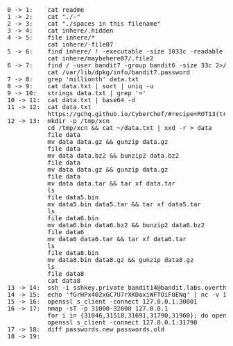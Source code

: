 <pre>
0 -> 1:    cat readme
1 -> 2:    cat "./-"
2 -> 3:    cat "./spaces in this filename"
3 -> 4:    cat inhere/.hidden
4 -> 5:    file inhere/*
           cat inhere/-file07
5 -> 6:    find inhere/ ! -executable -size 1033c -readable
           cat inhere/maybehere07/.file2
6 -> 7:    find / -user bandit7 -group bandit6 -size 33c 2>/dev/null
           cat /var/lib/dpkg/info/bandit7.password
7 -> 8:    grep 'millionth' data.txt
8 -> 9:    cat data.txt | sort | uniq -u
9 -> 10:   strings data.txt | grep '='
10 -> 11:  cat data.txt | base64 -d
11 -> 12:  cat data.txt
           https://gchq.github.io/CyberChef/#recipe=ROT13(true,true,false,13)&input=R3VyIGNuZmZqYmVxIHZmIFdJQU9PU0Z6TWpYWEJDMEtvU0tCYko4cHVRbTVsSUVp
12 -> 13:  mkdir -p /tmp/xcn
           cd /tmp/xcn && cat ~/data.txt | xxd -r > data
           file data
           mv data data.gz && gunzip data.gz
           file data
           mv data data.bz2 && bunzip2 data.bz2
           file data
           mv data data.gz && gunzip data.gz
           file data
           mv data data.tar && tar xf data.tar
           ls
           file data5.bin
           mv data5.bin data5.tar && tar xf data5.tar
           ls
           file data6.bin
           mv data6.bin data6.bz2 && bunzip2 data6.bz2
           file data6
           mv data6 data6.tar && tar xf data6.tar
           ls
           file data8.bin
           mv data8.bin data8.gz && gunzip data8.gz
           ls
           file data8
           cat data8
13 -> 14:  ssh -i sshkey.private bandit14@bandit.labs.overthewire.org -p 2220
14 -> 15:  echo 'fGrHPx402xGC7U7rXKDaxiWFTOiF0ENq' | nc -v 127.0.0.1 30000
15 -> 16:  openssl s_client -connect 127.0.0.1:30001
16 -> 17:  nmap -sT -p 31000-32000 127.0.0.1
           for i in {31046,31518,31691,31790,31960}; do openssl s_client -connect 127.0.0.1:$i; done;
           openssl s_client -connect 127.0.0.1:31790
17 -> 18:  diff passwords.new passwords.old
18 -> 19:  



</pre>
